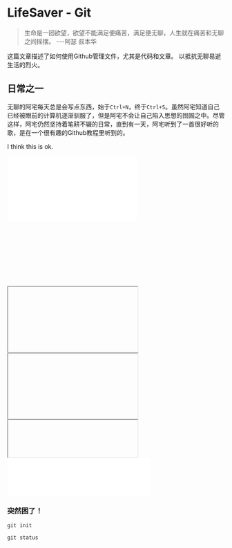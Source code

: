 # LifeSaver - Git

> 生命是一团欲望，欲望不能满足便痛苦，满足便无聊，人生就在痛苦和无聊之间摇摆。	---阿瑟 叔本华

这篇文章描述了如何使用Github管理文件，尤其是代码和文章。
以抵抗无聊易逝生活的烈火。

## 日常之一

无聊的阿宅每天总是会写点东西，始于```Ctrl+N```，终于```Ctrl+S```。虽然阿宅知道自己已经被眼前的计算机逐渐驯服了，但是阿宅不会让自己陷入思想的囹圄之中。尽管这样，阿宅仍然坚持着笔耕不辍的日常，直到有一天，阿宅听到了一首很好听的歌，是在一个很有趣的Github教程里听到的。

<p>I think this is ok.</p>
<iframe frameborder="no" border="0" marginwidth="0" marginheight="0" src="//music.163.com/outchain/player?type=2&amp;id=32451501&amp;auto=0&amp;height=66"></iframe>

<iframe frameborder="no" src=""></iframe>
<iframe border="0" src=""></iframe>
<iframe marginwidth="0" src=""></iframe>
<iframe height=86 src=""></iframe>

<iframe frameborder="no" border="0" marginwidth="0" marginheight="0" width=330 height=86 src="//music.163.com/outchain/player?type=2&amp;id=32451501&amp;auto=0&amp;height=66"> </iframe>

### 突然困了！

```
git init
```

```
git status
```


